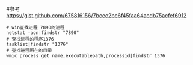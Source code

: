 #参考 https://gist.github.com/675816156/7bcec2bc6f45faa64acdb75acfef6912
```shell
# win查找进程 7890的进程
netstat -aon|findstr "7890"
# 查找进程的程序1376
tasklist|findstr "1376"
# 查找进程所在的目录
wmic process get name,executablepath,processid|findstr 1376
```